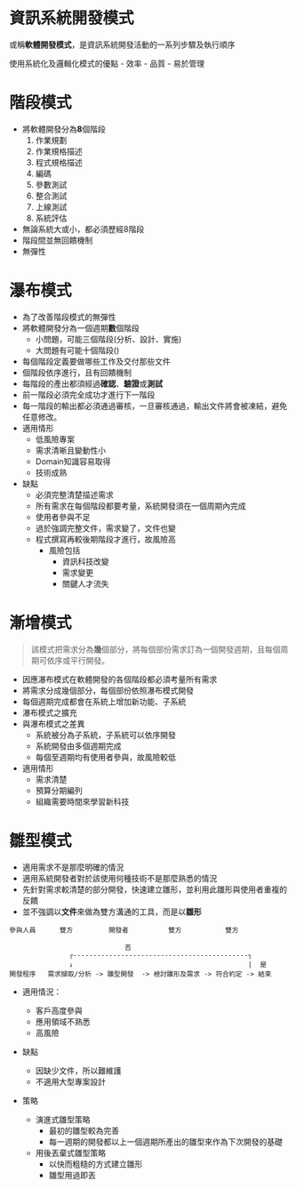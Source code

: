 # 資訊系統開發模式
或稱**軟體開發模式**，是資訊系統開發活動的一系列步驟及執行順序

使用系統化及邏輯化模式的優點
    - 效率
    - 品質
    - 易於管理

# 階段模式
- 將軟體開發分為**8**個階段
    1. 作業規劃
    2. 作業規格描述
    3. 程式規格描述
    4. 編碼
    5. 參數測試
    6. 整合測試
    7. 上線測試
    8. 系統評估
- 無論系統大或小，都必須歷經8階段
- 階段間並無回饋機制
- 無彈性

# 瀑布模式
- 為了改善階段模式的無彈性
- 將軟體開發分為一個週期**數**個階段
    - 小問題，可能三個階段(分析、設計、實施)
    - 大問題有可能十個階段()
- 每個階段定義要做哪些工作及交付那些文件
- 個階段依序進行，且有回饋機制
- 每階段的產出都須經過**確認**、**驗證**或**測試**
- 前一階段必須完全成功才進行下一階段
- 每一階段的輸出都必須通過審核，一旦審核通過，輸出文件將會被凍結，避免任意修改。
- 適用情形
    - 低風險專案
    - 需求清晰且變動性小
    - Domain知識容易取得
    - 技術成熟
- 缺點
    - 必須完整清楚描述需求
    - 所有需求在每個階段都要考量，系統開發須在一個周期內完成
    - 使用者參與不足
    - 過於強調完整文件，需求變了，文件也變
    - 程式撰寫再較後期階段才進行，故風險高
        - 風險包括
            - 資訊科技改變
            - 需求變更
            - 關鍵人才流失
            

# 漸增模式

> 該模式把需求分為**幾**個部分，將每個部份需求訂為一個開發週期，且每個周期可依序或平行開發。

- 因應瀑布模式在軟體開發的各個階段都必須考量所有需求
- 將需求分成幾個部分，每個部份依照瀑布模式開發
- 每個週期完成都會在系統上增加新功能、子系統
- 瀑布模式之擴充
- 與瀑布模式之差異
    - 系統被分為子系統，子系統可以依序開發
    - 系統開發由多個週期完成
    - 每個至週期均有使用者參與，故風險較低
- 適用情形
    - 需求清楚
    - 預算分期編列
    - 組織需要時間來學習新科技

# 雛型模式
- 適用需求不是那麼明確的情況
- 適用系統開發者對於該使用何種技術不是那麼熟悉的情況
- 先針對需求較清楚的部分開發，快速建立雛形，並利用此雛形與使用者重複的反饋
- 並不強調以**文件**來做為雙方溝通的工具，而是以**雛形**
```
參與人員      雙方         開發者          雙方           雙方
           
                             否
               ┌--------------------------------------------┐
               ↓                                            |  是
開發程序   需求擷取/分析 -> 雛型開發  -> 檢討雛形及需求 -> 符合約定 -> 結束

```
- 適用情況：
    - 客戶高度參與
    - 應用領域不熟悉
    - 高風險

- 缺點
    - 因缺少文件，所以難維護
    - 不適用大型專案設計
- 策略
    - 演進式雛型策略
        - 最初的雛型較為完善
        - 每一週期的開發都以上一個週期所產出的雛型來作為下次開發的基礎
    - 用後丟棄式雛型策略
        - 以快而粗糙的方式建立雛形
        - 雛型用過即丟
        
